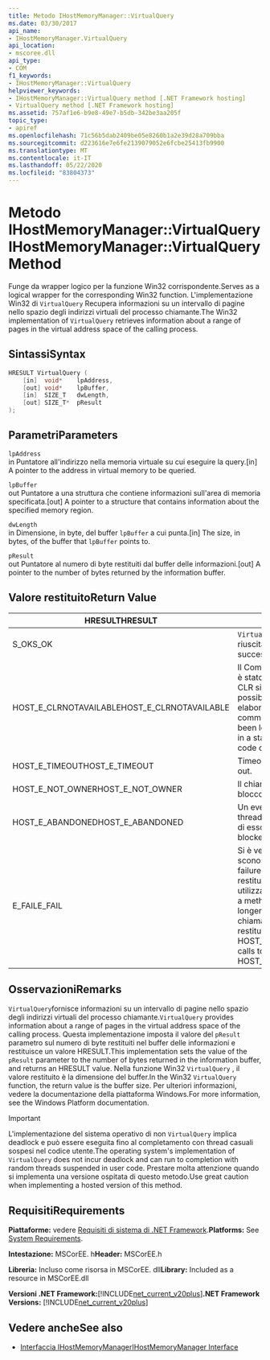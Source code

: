 ```yaml
---
title: Metodo IHostMemoryManager::VirtualQuery
ms.date: 03/30/2017
api_name:
- IHostMemoryManager.VirtualQuery
api_location:
- mscoree.dll
api_type:
- COM
f1_keywords:
- IHostMemoryManager::VirtualQuery
helpviewer_keywords:
- IHostMemoryManager::VirtualQuery method [.NET Framework hosting]
- VirtualQuery method [.NET Framework hosting]
ms.assetid: 757af1e6-b9e8-49e7-b5db-342be3aa205f
topic_type:
- apiref
ms.openlocfilehash: 71c56b5dab2409be05e8260b1a2e39d28a709bba
ms.sourcegitcommit: d223616e7e6fe2139079052e6fcbe25413fb9900
ms.translationtype: MT
ms.contentlocale: it-IT
ms.lasthandoff: 05/22/2020
ms.locfileid: "83804373"
---
```

# <a name="ihostmemorymanagervirtualquery-method"></a><span data-ttu-id="b48de-102">Metodo IHostMemoryManager::VirtualQuery</span><span class="sxs-lookup"><span data-stu-id="b48de-102">IHostMemoryManager::VirtualQuery Method</span></span>
<span data-ttu-id="b48de-103">Funge da wrapper logico per la funzione Win32 corrispondente.</span><span class="sxs-lookup"><span data-stu-id="b48de-103">Serves as a logical wrapper for the corresponding Win32 function.</span></span> <span data-ttu-id="b48de-104">L'implementazione Win32 di `VirtualQuery` Recupera informazioni su un intervallo di pagine nello spazio degli indirizzi virtuali del processo chiamante.</span><span class="sxs-lookup"><span data-stu-id="b48de-104">The Win32 implementation of `VirtualQuery` retrieves information about a range of pages in the virtual address space of the calling process.</span></span>  
  
## <a name="syntax"></a><span data-ttu-id="b48de-105">Sintassi</span><span class="sxs-lookup"><span data-stu-id="b48de-105">Syntax</span></span>  
  
```cpp  
HRESULT VirtualQuery (  
    [in]  void*    lpAddress,  
    [out] void*    lpBuffer,  
    [in]  SIZE_T   dwLength,  
    [out] SIZE_T*  pResult  
);  
```  
  
## <a name="parameters"></a><span data-ttu-id="b48de-106">Parametri</span><span class="sxs-lookup"><span data-stu-id="b48de-106">Parameters</span></span>  
 `lpAddress`  
 <span data-ttu-id="b48de-107">in Puntatore all'indirizzo nella memoria virtuale su cui eseguire la query.</span><span class="sxs-lookup"><span data-stu-id="b48de-107">[in] A pointer to the address in virtual memory to be queried.</span></span>  
  
 `lpBuffer`  
 <span data-ttu-id="b48de-108">out Puntatore a una struttura che contiene informazioni sull'area di memoria specificata.</span><span class="sxs-lookup"><span data-stu-id="b48de-108">[out] A pointer to a structure that contains information about the specified memory region.</span></span>  
  
 `dwLength`  
 <span data-ttu-id="b48de-109">in Dimensione, in byte, del buffer `lpBuffer` a cui punta.</span><span class="sxs-lookup"><span data-stu-id="b48de-109">[in] The size, in bytes, of the buffer that `lpBuffer` points to.</span></span>  
  
 `pResult`  
 <span data-ttu-id="b48de-110">out Puntatore al numero di byte restituiti dal buffer delle informazioni.</span><span class="sxs-lookup"><span data-stu-id="b48de-110">[out] A pointer to the number of bytes returned by the information buffer.</span></span>  
  
## <a name="return-value"></a><span data-ttu-id="b48de-111">Valore restituito</span><span class="sxs-lookup"><span data-stu-id="b48de-111">Return Value</span></span>  
  
|<span data-ttu-id="b48de-112">HRESULT</span><span class="sxs-lookup"><span data-stu-id="b48de-112">HRESULT</span></span>|<span data-ttu-id="b48de-113">Descrizione</span><span class="sxs-lookup"><span data-stu-id="b48de-113">Description</span></span>|  
|-------------|-----------------|  
|<span data-ttu-id="b48de-114">S_OK</span><span class="sxs-lookup"><span data-stu-id="b48de-114">S_OK</span></span>|<span data-ttu-id="b48de-115">`VirtualQuery`la restituzione è riuscita.</span><span class="sxs-lookup"><span data-stu-id="b48de-115">`VirtualQuery` returned successfully.</span></span>|  
|<span data-ttu-id="b48de-116">HOST_E_CLRNOTAVAILABLE</span><span class="sxs-lookup"><span data-stu-id="b48de-116">HOST_E_CLRNOTAVAILABLE</span></span>|<span data-ttu-id="b48de-117">Il Common Language Runtime (CLR) non è stato caricato in un processo oppure CLR si trova in uno stato in cui non è possibile eseguire codice gestito o elaborare la chiamata correttamente.</span><span class="sxs-lookup"><span data-stu-id="b48de-117">The common language runtime (CLR) has not been loaded into a process, or the CLR is in a state in which it cannot run managed code or process the call successfully.</span></span>|  
|<span data-ttu-id="b48de-118">HOST_E_TIMEOUT</span><span class="sxs-lookup"><span data-stu-id="b48de-118">HOST_E_TIMEOUT</span></span>|<span data-ttu-id="b48de-119">Timeout della chiamata.</span><span class="sxs-lookup"><span data-stu-id="b48de-119">The call timed out.</span></span>|  
|<span data-ttu-id="b48de-120">HOST_E_NOT_OWNER</span><span class="sxs-lookup"><span data-stu-id="b48de-120">HOST_E_NOT_OWNER</span></span>|<span data-ttu-id="b48de-121">Il chiamante non è il proprietario del blocco.</span><span class="sxs-lookup"><span data-stu-id="b48de-121">The caller does not own the lock.</span></span>|  
|<span data-ttu-id="b48de-122">HOST_E_ABANDONED</span><span class="sxs-lookup"><span data-stu-id="b48de-122">HOST_E_ABANDONED</span></span>|<span data-ttu-id="b48de-123">Un evento è stato annullato mentre un thread bloccato o Fiber era in attesa su di esso.</span><span class="sxs-lookup"><span data-stu-id="b48de-123">An event was canceled while a blocked thread or fiber was waiting on it.</span></span>|  
|<span data-ttu-id="b48de-124">E_FAIL</span><span class="sxs-lookup"><span data-stu-id="b48de-124">E_FAIL</span></span>|<span data-ttu-id="b48de-125">Si è verificato un errore irreversibile sconosciuto.</span><span class="sxs-lookup"><span data-stu-id="b48de-125">An unknown catastrophic failure occurred.</span></span> <span data-ttu-id="b48de-126">Quando un metodo restituisce E_FAIL, CLR non è più utilizzabile all'interno del processo.</span><span class="sxs-lookup"><span data-stu-id="b48de-126">When a method returns E_FAIL, the CLR is no longer usable within the process.</span></span> <span data-ttu-id="b48de-127">Le chiamate successive ai metodi di hosting restituiscono HOST_E_CLRNOTAVAILABLE.</span><span class="sxs-lookup"><span data-stu-id="b48de-127">Subsequent calls to hosting methods return HOST_E_CLRNOTAVAILABLE.</span></span>|  
  
## <a name="remarks"></a><span data-ttu-id="b48de-128">Osservazioni</span><span class="sxs-lookup"><span data-stu-id="b48de-128">Remarks</span></span>  
 <span data-ttu-id="b48de-129">`VirtualQuery`fornisce informazioni su un intervallo di pagine nello spazio degli indirizzi virtuali del processo chiamante.</span><span class="sxs-lookup"><span data-stu-id="b48de-129">`VirtualQuery` provides information about a range of pages in the virtual address space of the calling process.</span></span> <span data-ttu-id="b48de-130">Questa implementazione imposta il valore del `pResult` parametro sul numero di byte restituiti nel buffer delle informazioni e restituisce un valore HRESULT.</span><span class="sxs-lookup"><span data-stu-id="b48de-130">This implementation sets the value of the `pResult` parameter to the number of bytes returned in the information buffer, and returns an HRESULT value.</span></span> <span data-ttu-id="b48de-131">Nella funzione Win32 `VirtualQuery` , il valore restituito è la dimensione del buffer.</span><span class="sxs-lookup"><span data-stu-id="b48de-131">In the Win32 `VirtualQuery` function, the return value is the buffer size.</span></span> <span data-ttu-id="b48de-132">Per ulteriori informazioni, vedere la documentazione della piattaforma Windows.</span><span class="sxs-lookup"><span data-stu-id="b48de-132">For more information, see the Windows Platform documentation.</span></span>  
  
> [!IMPORTANT]
> <span data-ttu-id="b48de-133">L'implementazione del sistema operativo di non `VirtualQuery` implica deadlock e può essere eseguita fino al completamento con thread casuali sospesi nel codice utente.</span><span class="sxs-lookup"><span data-stu-id="b48de-133">The operating system's implementation of `VirtualQuery` does not incur deadlock and can run to completion with random threads suspended in user code.</span></span> <span data-ttu-id="b48de-134">Prestare molta attenzione quando si implementa una versione ospitata di questo metodo.</span><span class="sxs-lookup"><span data-stu-id="b48de-134">Use great caution when implementing a hosted version of this method.</span></span>  
  
## <a name="requirements"></a><span data-ttu-id="b48de-135">Requisiti</span><span class="sxs-lookup"><span data-stu-id="b48de-135">Requirements</span></span>  
 <span data-ttu-id="b48de-136">**Piattaforme:** vedere [Requisiti di sistema di .NET Framework](../../get-started/system-requirements.md).</span><span class="sxs-lookup"><span data-stu-id="b48de-136">**Platforms:** See [System Requirements](../../get-started/system-requirements.md).</span></span>  
  
 <span data-ttu-id="b48de-137">**Intestazione:** MSCorEE. h</span><span class="sxs-lookup"><span data-stu-id="b48de-137">**Header:** MSCorEE.h</span></span>  
  
 <span data-ttu-id="b48de-138">**Libreria:** Incluso come risorsa in MSCorEE. dll</span><span class="sxs-lookup"><span data-stu-id="b48de-138">**Library:** Included as a resource in MSCorEE.dll</span></span>  
  
 <span data-ttu-id="b48de-139">**Versioni .NET Framework:**[!INCLUDE[net_current_v20plus](../../../../includes/net-current-v20plus-md.md)]</span><span class="sxs-lookup"><span data-stu-id="b48de-139">**.NET Framework Versions:** [!INCLUDE[net_current_v20plus](../../../../includes/net-current-v20plus-md.md)]</span></span>  
  
## <a name="see-also"></a><span data-ttu-id="b48de-140">Vedere anche</span><span class="sxs-lookup"><span data-stu-id="b48de-140">See also</span></span>

- [<span data-ttu-id="b48de-141">Interfaccia IHostMemoryManager</span><span class="sxs-lookup"><span data-stu-id="b48de-141">IHostMemoryManager Interface</span></span>](ihostmemorymanager-interface.md)
